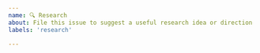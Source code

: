 ```yaml
---
name: 🔍 Research
about: File this issue to suggest a useful research idea or direction
labels: 'research'

---
```

